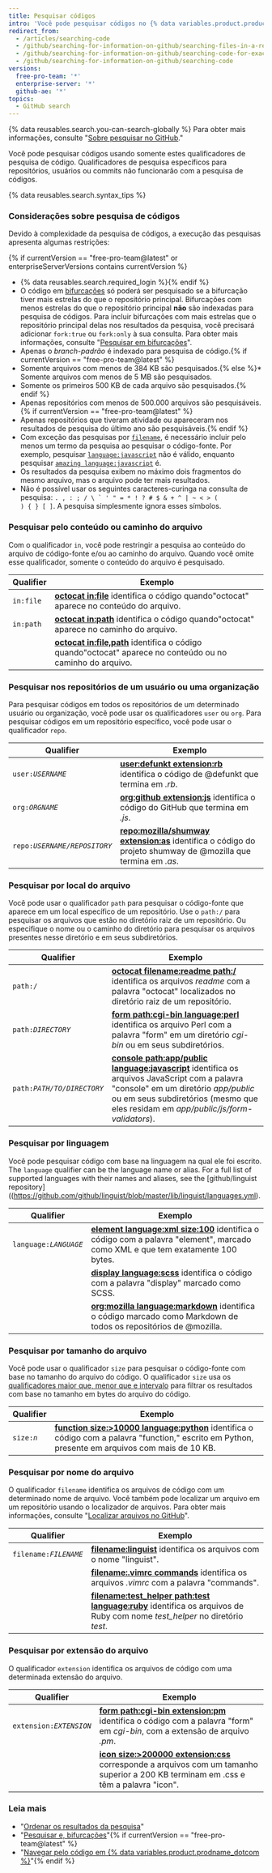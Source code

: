 ```yaml
---
title: Pesquisar códigos
intro: 'Você pode pesquisar códigos no {% data variables.product.product_name %} e limitar os resultados usando qualquer combinação dos qualificadores da pesquisa de código.'
redirect_from:
  - /articles/searching-code
  - /github/searching-for-information-on-github/searching-files-in-a-repository-for-exact-matches
  - /github/searching-for-information-on-github/searching-code-for-exact-matches
  - /github/searching-for-information-on-github/searching-code
versions:
  free-pro-team: '*'
  enterprise-server: '*'
  github-ae: '*'
topics:
  - GitHub search
---
```

{% data reusables.search.you-can-search-globally %} Para obter mais informações, consulte "[Sobre pesquisar no GitHub](/articles/about-searching-on-github)."

Você pode pesquisar códigos usando somente estes qualificadores de pesquisa de código. Qualificadores de pesquisa específicos para repositórios, usuários ou commits não funcionarão com a pesquisa de códigos.

{% data reusables.search.syntax_tips %}

### Considerações sobre pesquisa de códigos

Devido à complexidade da pesquisa de códigos, a execução das pesquisas apresenta algumas restrições:

{% if currentVersion == "free-pro-team@latest" or enterpriseServerVersions contains currentVersion %}
- {% data reusables.search.required_login %}{% endif %}
- O código em [bifurcações](/articles/about-forks) só poderá ser pesquisado se a bifurcação tiver mais estrelas do que o repositório principal. Bifurcações com menos estrelas do que o repositório principal **não** são indexadas para pesquisa de códigos. Para incluir bifurcações com mais estrelas que o repositório principal delas nos resultados da pesquisa, você precisará adicionar `fork:true` ou `fork:only` à sua consulta. Para obter mais informações, consulte "[Pesquisar em bifurcações](/articles/searching-in-forks)".
- Apenas o _branch-padrão_ é indexado para pesquisa de código.{% if currentVersion == "free-pro-team@latest" %}
- Somente arquivos com menos de 384 KB são pesquisados.{% else %}* Somente arquivos com menos de 5 MB são pesquisados.
- Somente os primeiros 500 KB de cada arquivo são pesquisados.{% endif %}
- Apenas repositórios com menos de 500.000 arquivos são pesquisáveis.{% if currentVersion == "free-pro-team@latest" %}
- Apenas repositórios que tiveram atividade ou apareceram nos resultados de pesquisa do último ano são pesquisáveis.{% endif %}
- Com exceção das pesquisas por [`filename`](#search-by-filename), é necessário incluir pelo menos um termo da pesquisa ao pesquisar o código-fonte. Por exemplo, pesquisar [`language:javascript`](https://github.com/search?utf8=%E2%9C%93&q=language%3Ajavascript&type=Code&ref=searchresults) não é válido, enquanto pesquisar [`amazing language:javascript`](https://github.com/search?utf8=%E2%9C%93&q=amazing+language%3Ajavascript&type=Code&ref=searchresults) é.
- Os resultados da pesquisa exibem no máximo dois fragmentos do mesmo arquivo, mas o arquivo pode ter mais resultados.
- Não é possível usar os seguintes caracteres-curinga na consulta de pesquisa: <code>. , : ; / \ ` ' " = * ! ? # $ & + ^ | ~ < > ( ) { } [ ]</code>. A pesquisa simplesmente ignora esses símbolos.

### Pesquisar pelo conteúdo ou caminho do arquivo

Com o qualificador `in`, você pode restringir a pesquisa ao conteúdo do arquivo de código-fonte e/ou ao caminho do arquivo. Quando você omite esse qualificador, somente o conteúdo do arquivo é pesquisado.

| Qualifier | Exemplo                                                                                                                                                                      |
| --------- | ---------------------------------------------------------------------------------------------------------------------------------------------------------------------------- |
| `in:file` | [**octocat in:file**](https://github.com/search?q=octocat+in%3Afile&type=Code) identifica o código quando"octocat" aparece no conteúdo do arquivo.                           |
| `in:path` | [**octocat in:path**](https://github.com/search?q=octocat+in%3Apath&type=Code) identifica o código quando"octocat" aparece no caminho do arquivo.                            |
|           | [**octocat in:file,path**](https://github.com/search?q=octocat+in%3Afile%2Cpath&type=Code) identifica o código quando"octocat" aparece no conteúdo ou no caminho do arquivo. |

### Pesquisar nos repositórios de um usuário ou uma organização

Para pesquisar códigos em todos os repositórios de um determinado usuário ou organização, você pode usar os qualificadores `user` ou `org`. Para pesquisar códigos em um repositório específico, você pode usar o qualificador `repo`.

| Qualifier                 | Exemplo                                                                                                                                                                                                            |
| ------------------------- | ------------------------------------------------------------------------------------------------------------------------------------------------------------------------------------------------------------------ |
| <code>user:<em>USERNAME</em></code> | [**user:defunkt extension:rb**](https://github.com/search?q=user%3Agithub+extension%3Arb&type=Code) identifica o código de @defunkt que termina em <em>.rb</em>.                                       |
| <code>org:<em>ORGNAME</em></code> | [**org:github extension:js**](https://github.com/search?utf8=%E2%9C%93&q=org%3Agithub+extension%3Ajs&type=Code) identifica o código do GitHub que termina em <em>.js</em>.                             |
| <code>repo:<em>USERNAME/REPOSITORY</em></code> | [**repo:mozilla/shumway extension:as**](https://github.com/search?q=repo%3Amozilla%2Fshumway+extension%3Aas&type=Code) identifica o código do projeto shumway de @mozilla que termina em <em>.as</em>. |

### Pesquisar por local do arquivo

Você pode usar o qualificador `path` para pesquisar o código-fonte que aparece em um local específico de um repositório. Use o `path:/` para pesquisar os arquivos que estão no diretório raiz de um repositório. Ou especifique o nome ou o caminho do diretório para pesquisar os arquivos presentes nesse diretório e em seus subdiretórios.

| Qualifier                  | Exemplo                                                                                                                                                                                                                                                                                                                             |
| -------------------------- | ----------------------------------------------------------------------------------------------------------------------------------------------------------------------------------------------------------------------------------------------------------------------------------------------------------------------------------- |
| <code>path:/</code>  | [**octocat filename:readme path:/**](https://github.com/search?utf8=%E2%9C%93&q=octocat+filename%3Areadme+path%3A%2F&type=Code) identifica os arquivos _readme_ com a palavra "octocat" localizados no diretório raiz de um repositório.                                                                                            |
| <code>path:<em>DIRECTORY</em></code>  | [**form path:cgi-bin language:perl**](https://github.com/search?q=form+path%3Acgi-bin+language%3Aperl&type=Code) identifica os arquivo Perl com a palavra "form" em um diretório <em>cgi-bin</em> ou em seus subdiretórios.                                                                                                  |
| <code>path:<em>PATH/TO/DIRECTORY</em></code> | [**console path:app/public language:javascript**](https://github.com/search?q=console+path%3A%22app%2Fpublic%22+language%3Ajavascript&type=Code) identifica os arquivos JavaScript com a palavra "console" em um diretório <em>app/public</em> ou em seus subdiretórios (mesmo que eles residam em <em>app/public/js/form-validators</em>). |

### Pesquisar por linguagem
<!-- If you make changes to this feature, update /getting-started-with-github/github-language-support to reflect any changes. -->

Você pode pesquisar código com base na linguagem na qual ele foi escrito. The `language` qualifier can be the language name or alias. For a full list of supported languages with their names and aliases, see the \[github/linguist repository\]((https://github.com/github/linguist/blob/master/lib/linguist/languages.yml).

| Qualifier                  | Exemplo                                                                                                                                                                                                     |
| -------------------------- | ----------------------------------------------------------------------------------------------------------------------------------------------------------------------------------------------------------- |
| <code>language:<em>LANGUAGE</em></code> | [**element language:xml size:100**](https://github.com/search?q=element+language%3Axml+size%3A100&type=Code) identifica o código com a palavra "element", marcado como XML e que tem exatamente 100 bytes.  |
|                            | [**display language:scss**](https://github.com/search?q=display+language%3Ascss&type=Code) identifica o código com a palavra "display" marcado como SCSS.                                                   |
|                            | [**org:mozilla language:markdown**](https://github.com/search?utf8=%E2%9C%93&q=org%3Amozilla+language%3Amarkdown&type=Code) identifica o código marcado como Markdown de todos os repositórios de @mozilla. |

### Pesquisar por tamanho do arquivo

Você pode usar o qualificador `size` para pesquisar o código-fonte com base no tamanho do arquivo do código. O qualificador `size` usa os [qualificadores maior que, menor que e intervalo](/articles/understanding-the-search-syntax) para filtrar os resultados com base no tamanho em bytes do arquivo do código.

| Qualifier                  | Exemplo                                                                                                                                                                                                                                        |
| -------------------------- | ---------------------------------------------------------------------------------------------------------------------------------------------------------------------------------------------------------------------------------------------- |
| <code>size:<em>n</em></code> | [**function size:&gt;10000 language:python**](https://github.com/search?q=function+size%3A%3E10000+language%3Apython&type=Code) identifica o código com a palavra "function," escrito em Python, presente em arquivos com mais de 10 KB. |

### Pesquisar por nome do arquivo

O qualificador `filename` identifica os arquivos de código com um determinado nome de arquivo. Você também pode localizar um arquivo em um repositório usando o localizador de arquivos. Para obter mais informações, consulte "[Localizar arquivos no GitHub](/articles/finding-files-on-github)".

| Qualifier                  | Exemplo                                                                                                                                                                                                                          |
| -------------------------- | -------------------------------------------------------------------------------------------------------------------------------------------------------------------------------------------------------------------------------- |
| <code>filename:<em>FILENAME</em></code> | [**filename:linguist**](https://github.com/search?utf8=%E2%9C%93&q=filename%3Alinguist&type=Code) identifica os arquivos com o nome "linguist".                                                                                  |
|                            | [**filename:.vimrc commands**](https://github.com/search?q=filename%3A.vimrc+commands&type=Code) identifica os arquivos *.vimrc* com a palavra "commands".                                                                       |
|                            | [**filename:test_helper path:test language:ruby**](https://github.com/search?q=minitest+filename%3Atest_helper+path%3Atest+language%3Aruby&type=Code) identifica os arquivos de Ruby com nome *test_helper* no diretório *test*. |

### Pesquisar por extensão do arquivo

O qualificador `extension` identifica os arquivos de código com uma determinada extensão do arquivo.

| Qualifier                  | Exemplo                                                                                                                                                                                                                                    |
| -------------------------- | ------------------------------------------------------------------------------------------------------------------------------------------------------------------------------------------------------------------------------------------ |
| <code>extension:<em>EXTENSION</em></code> | [**form path:cgi-bin extension:pm**](https://github.com/search?q=form+path%3Acgi-bin+extension%3Apm&type=Code) identifica o código com a palavra "form" em <em>cgi-bin</em>, com a extensão de arquivo <em>.pm</em>. |
|                            | [**icon size:>200000 extension:css**](https://github.com/search?utf8=%E2%9C%93&q=icon+size%3A%3E200000+extension%3Acss&type=Code) corresponde a arquivos com um tamanho superior a 200 KB terminam em .css e têm a palavra "icon".         |

### Leia mais

- "[Ordenar os resultados da pesquisa](/articles/sorting-search-results/)"
- "[Pesquisar e, bifurcações](/articles/searching-in-forks)"{% if currentVersion == "free-pro-team@latest" %}
- "[Navegar pelo código em {% data variables.product.prodname_dotcom %}](/github/managing-files-in-a-repository/navigating-code-on-github)"{% endif %}
